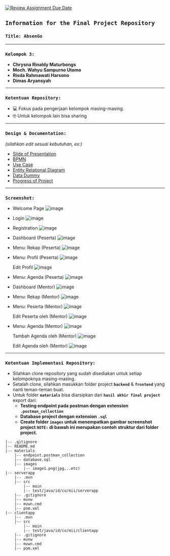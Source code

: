 [![Review Assignment Due Date](https://classroom.github.com/assets/deadline-readme-button-22041afd0340ce965d47ae6ef1cefeee28c7c493a6346c4f15d667ab976d596c.svg)](https://classroom.github.com/a/dmXzAj9b)
## **`Information for the Final Project Repository`**

### **`Title: AbsenGo`**

---

### **`Kelompok 3:`**

- **Chrysna Rinaldy Maturbongs**
- **Moch. Wahyu Sampurno Utomo**
- **Risda Rahmawati Harsono**
- **Dimas Aryansyah**

---

### **`Ketentuan Repository:`**

- 💻 Fokus pada pengerjaan kelompok masing-masing.
- 🤓 Untuk kelompok lain bisa sharing
---

### **`Design & Documentation:`**

_(silahkan edit sesuai kebutuhan, ex:)_

- [Slide of Presentation](https://docs.google.com/presentation/d/15HVNFGTjYR1iCSKRMPxwZwLtHt6H_FRtjJdUnICn-54/edit?usp=sharing)
- [BPMN](https://drive.google.com/file/d/1zIGKOvjZKvxrTup9D5ApulIok7iloVyd/view?usp=sharing)
- [Use Case](https://drive.google.com/file/d/1zIGKOvjZKvxrTup9D5ApulIok7iloVyd/view?usp=sharing)
- [Entity Relational Diagram](https://drive.google.com/file/d/1zIGKOvjZKvxrTup9D5ApulIok7iloVyd/view?usp=sharing)
- [Data Dummy](https://docs.google.com/spreadsheets/d/1eq7CW8oiY0SZzhbZtrlmZClvPrYGjAeC6JC4h_xBkmQ/edit?usp=sharing)
- [Progress of Project](https://docs.google.com/spreadsheets/d/1yPm0TPTa2KZ8ao2ACNzmOdjj25tqm2kBUcpEyIs6-dk/edit?usp=sharing)

---

### **`Screenshot:`**

- Welcome Page
  ![image](https://github.com/user-attachments/assets/e4e537c7-e723-4f16-b3f1-3220b5090a92)

- Login
  ![image](https://github.com/user-attachments/assets/46093a7e-45db-4664-a6e9-3e77113de363)

- Registration
  ![image](https://github.com/user-attachments/assets/d7d5e0b4-9a12-4120-9e78-5eb04769542f)

- Dashboard (Peserta)
  ![image](https://github.com/user-attachments/assets/5aa76e7d-13fe-40b2-8541-c783dde9f388)

- Menu: Rekap (Peserta)
  ![image](https://github.com/user-attachments/assets/c70ba74b-dae4-4cdc-8b86-5f4db4a4019b)

- Menu: Profil (Peserta)
  ![image](https://github.com/user-attachments/assets/dfd689c8-1a6f-43fa-8ebc-a2aaf7636e91)

  Edit Profil
  ![image](https://github.com/user-attachments/assets/ac99ffc5-07a0-427f-ba3d-80b0ee08b41a)


- Menu: Agenda (Peserta)
  ![image](https://github.com/user-attachments/assets/f04f8b02-c97b-4974-80ef-89a2b6242558)

- Dashboard (Mentor)
  ![image](https://github.com/user-attachments/assets/ef3fd413-bc60-4226-b245-baebc02816d6)

- Menu: Rekap (Mentor)
  ![image](https://github.com/user-attachments/assets/f932cb41-f55b-4ee3-b8f3-aa4e99e03408)

- Menu: Peserta (Mentor)
  ![image](https://github.com/user-attachments/assets/bbe6ea2e-67ab-4658-8ce9-bdab8afebb5e)

  Edit Peserta oleh (Mentor)
  ![image](https://github.com/user-attachments/assets/a64c2c97-2678-4467-929c-fa66fca7b038)

- Menu: Agenda (Mentor)
  ![image](https://github.com/user-attachments/assets/bfaa4991-1a0c-4a31-9ce5-9bbf4bddb114)

  Tambah Agenda oleh (Mentor)
  ![image](https://github.com/user-attachments/assets/b18250d6-39a5-4f96-b37c-a06ec2b955d7)

  Edit Agenda oleh (Mentor)
  ![image](https://github.com/user-attachments/assets/c2c7c3df-f306-420d-a9ef-09b2f0298b14)

  

---

### **`Ketentuan Implementasi Repository:`**

- Silahkan clone repository yang sudah disediakan untuk setiap kelompoknya masing-masing.
- Setalah clone, silahkan masukkan folder project **`backend`** & **`frontend`** yang nanti teman-teman buat.
- Untuk folder **`materials`** bisa diarsipkan dari **`hasil akhir final project`** export dari:
  - **Testing endpoint pada postman dengan extension `.postman_collection`**
  - **Database project dengan extension `.sql`**
  - **Create folder `images` untuk menempatkan gambar screenshot project**
    **`NOTE:` di bawah ini merupakan contoh struktur dari folder project.**

```
|-- .gitignore
|-- README.md
|-- materials
    |-- endpoint.postman_collection
    |-- database.sql
    |-- images
        |-- image1.png(jpg,..etc)
|-- serverapp
    |-- .mvn
    |-- src
        |-- main
        |-- test/java/id/co/mii/serverapp
    |-- .gitignore
    |-- mvnw
    |-- mvwn.cmd
    |-- pom.xml
|-- clientapp
    |-- .mvn
    |-- src
        |-- main
        |-- test/java/id/co/mii/clientapp
    |-- .gitignore
    |-- mvnw
    |-- mvwn.cmd
    |-- pom.xml
```
